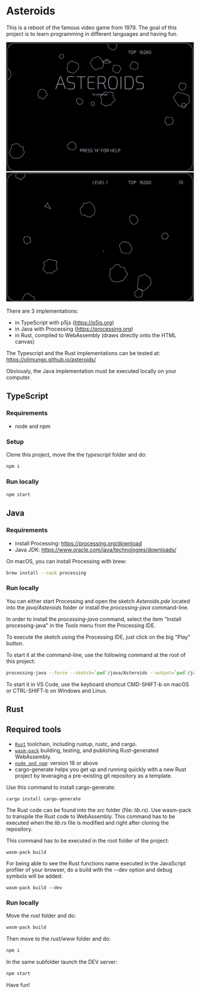 # Asteroids

This is a reboot of the famous video game from 1979. The goal of this project is to learn programming in different languages and having fun.

<img src="./assets/asteroids-0.png" width="600">
<img src="./assets/asteroids-1.png" width="600">

There are 3 implementations:

-   in TypeScript with p5js (https://p5js.org)
-   in Java with Processing (https://processing.org)
-   in Rust, compiled to WebAssembly (draws directly onto the HTML canvas)

The Typescript and the Rust implementations can be tested at: https://olimungo.github.io/asteroids/

Obviously, the Java implementation must be executed locally on your computer.

## TypeScript

### Requirements

-   node and npm

### Setup

Clone this project, move the the _typescript_ folder and do:

```sh
npm i
```

### Run locally

```sh
npm start
```

## Java

### Requirements

-   install Processing: https://processing.org/download
-   Java JDK: https://www.oracle.com/java/technologies/downloads/

On macOS, you can install Processing with brew:

```sh
brew install --cask processing
```

### Run locally

You can either start Processing and open the sketch _Asteroids.pde_ located into the _java/Asteroids_ folder or install the _processing-java_ command-line.

In order to install the _processing-java_ command, select the item "Install processing-java" in the _Tools_ menu from the Processing IDE.

To execute the sketch using the Processing IDE, just click on the big "Play" button.

To start it at the command-line, use the following command at the root of this project:

```sh
processing-java --force --sketch=`pwd`/java/Asteroids --output=`pwd`/java/Asteroids/out --run
```

To start it in VS Code, use the keyboard shortcut CMD-SHIFT-b on macOS or CTRL-SHIFT-b on Windows and Linux.

## Rust

## Required tools

-   [`Rust`](https://www.rust-lang.org/tools/install) toolchain, including rustup, rustc, and cargo.
-   [`wasm-pack`](https://rustwasm.github.io/wasm-pack/installer/) building, testing, and publishing Rust-generated WebAssembly.
-   [`node and npm`](https://nodejs.org/): version 18 or above
-   cargo-generate helps you get up and running quickly with a new Rust project by leveraging a pre-existing git repository as a template.

Use this command to install cargo-generate:

```shell
cargo install cargo-generate
```

The Rust code can be found into the _src_ folder (file: _lib.rs_).
Use wasm-pack to transpile the Rust code to WebAssembly. This command has to be executed when the _lib.rs_ file is modified and right after cloning the repository.

This command has to be executed in the root folder of the project:

```shell
wasm-pack build
```

For being able to see the Rust functions name executed in the JavaScript profiler of your browser, do a build with the --dev option and debug symbols will be added:

```shell
wasm-pack build --dev
```

### Run locally

Move the _rust_ folder and do:

```sh
wasm-pack build
```

Then move to the _rust/www_ folder and do:

```sh
npm i
```

In the same subfolder launch the DEV server:

```sh
npm start
```

Have fun!
